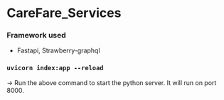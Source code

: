 # CareFare_Services

### Framework used

- Fastapi, Strawberry-graphql

### `uvicorn index:app --reload`

-> Run the above command to start the python server. It will run on port 8000.


## 
